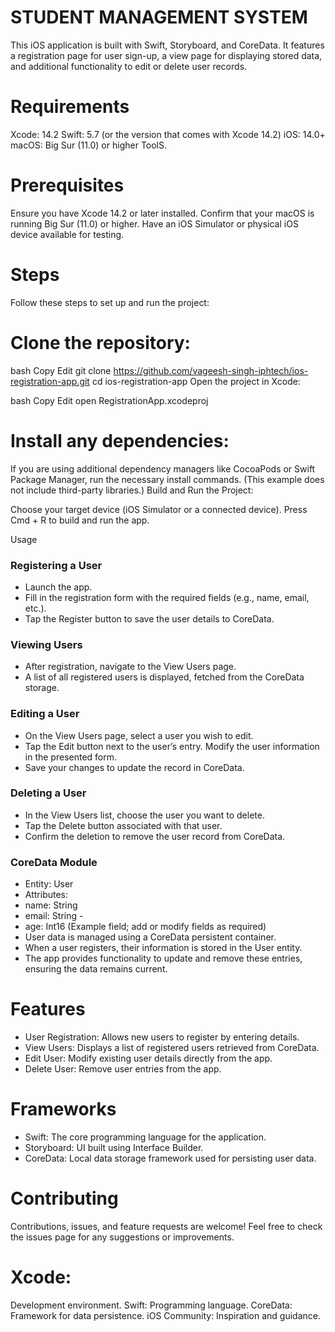 # STUDENT MANAGEMENT SYSTEM

This iOS application is built with Swift, Storyboard, and CoreData. It features a registration page for user sign-up, a view page for displaying stored data, and additional functionality to edit or delete user records.

# Requirements

Xcode: 14.2 Swift: 5.7 (or the version that comes with Xcode 14.2) iOS: 14.0+ macOS: Big Sur (11.0) or higher ToolS.

# Prerequisites

Ensure you have Xcode 14.2 or later installed. Confirm that your macOS is running Big Sur (11.0) or higher. Have an iOS Simulator or physical iOS device available for testing. 

# Steps
Follow these steps to set up and run the project:
# Clone the repository:

bash Copy Edit git clone https://github.com/vageesh-singh-iphtech/ios-registration-app.git cd ios-registration-app Open the project in Xcode:

bash Copy Edit open RegistrationApp.xcodeproj

# Install any dependencies:

If you are using additional dependency managers like CocoaPods or Swift Package Manager, run the necessary install commands. (This example does not include third-party libraries.) Build and Run the Project:

Choose your target device (iOS Simulator or a connected device). Press Cmd + R to build and run the app.

Usage

### Registering a User

- Launch the app. 
- Fill in the registration form with the required fields (e.g., name, email, etc.). 
- Tap the Register button to save the user details to CoreData.

### Viewing Users

- After registration, navigate to the View Users page. 
- A list of all registered users is displayed, fetched from the CoreData storage.

### Editing a User

- On the View Users page, select a user you wish to edit. 
- Tap the Edit button next to the user’s entry. Modify the user information in the presented form. 
- Save your changes to update the record in CoreData.

### Deleting a User

- In the View Users list, choose the user you want to delete. 
- Tap the Delete button associated with that user. 
- Confirm the deletion to remove the user record from CoreData.

### CoreData Module

- Entity: User 
- Attributes: 
- name: String 
- email: String -
- age: Int16 (Example field; add or modify fields as required) 
- User data is managed using a CoreData persistent container.
- When a user registers, their information is stored in the User entity. 
- The app provides functionality to update and remove these entries, ensuring the data remains current.

# Features

- User Registration: Allows new users to register by entering details. 
- View Users: Displays a list of registered users retrieved from CoreData. 
- Edit User: Modify existing user details directly from the app. 
- Delete User: Remove user entries from the app. 


# Frameworks

- Swift: The core programming language for the application. 
- Storyboard: UI built using Interface Builder. 
- CoreData: Local data storage framework used for persisting user data. 


# Contributing

Contributions, issues, and feature requests are welcome! Feel free to check the issues page for any suggestions or improvements.


# Xcode: 

Development environment. Swift: Programming language. CoreData: Framework for data persistence. iOS Community: Inspiration and guidance.